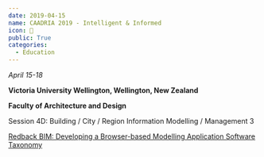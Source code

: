 ```yaml
---
date: 2019-04-15
name: CAADRIA 2019 - Intelligent & Informed
icon: 📕
public: True
categories:
  - Education
---
```


*April 15-18*

**Victoria University Wellington, Wellington, New Zealand**

**Faculty of Architecture and Design**

Session 4D: Building / City / Region Information Modelling / Management 3

[Redback BIM: Developing a Browser-based Modelling Application Software Taxonomy](http://papers.cumincad.org/cgi-bin/works/paper/caadria2019_473)